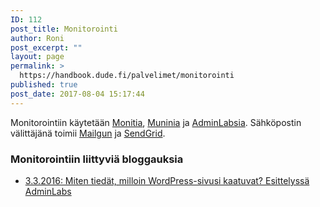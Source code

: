 ```yaml
---
ID: 112
post_title: Monitorointi
author: Roni
post_excerpt: ""
layout: page
permalink: >
  https://handbook.dude.fi/palvelimet/monitorointi
published: true
post_date: 2017-08-04 15:17:44
---
```

Monitorointiin käytetään <a href="https://mmonit.com/monit/">Monitia</a>, <a href="https://munin-monitoring.org/">Muninia</a> ja <a href="https://www.adminlabs.com/">AdminLabsia</a>. Sähköpostin välittäjänä toimii <a href="https://www.mailgun.com/">Mailgun</a> ja <a href="https://sendgrid.com/">SendGrid</a>.

<h3>Monitorointiin liittyviä bloggauksia</h3>

<ul>
<li><a href="https://www.dude.fi/miten-tiedat-milloin-wordpress-sivusi-kaatuvat-esittelyssa-adminlabs">3.3.2016: Miten tiedät, milloin WordPress-sivusi kaatuvat? Esittelyssä AdminLabs</a></li>
</ul>
